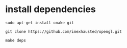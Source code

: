 # install dependencies
```
sudo apt-get install cmake git
```
```
git clone https://github.com/imexhausted/opengl.git
```
```
make deps
```
